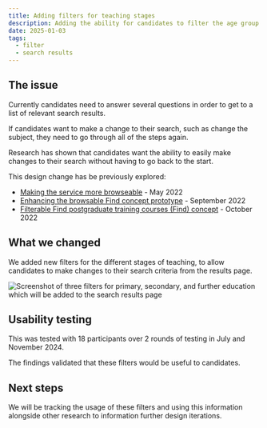 ```yaml
---
title: Adding filters for teaching stages
description: Adding the ability for candidates to filter the age group they want to teach from the search results page.
date: 2025-01-03
tags:
  - filter
  - search results
---
```


## The issue

Currently candidates need to answer several questions in order to get to a list of relevant search results.

If candidates want to make a change to their search, such as change the subject, they need to go through all of the steps again.

Research has shown that candidates want the ability to easily make changes to their search without having to go back to the start.

This design change has be previously explored:
- [Making the service more browseable](https://becoming-a-teacher.design-history.education.gov.uk/find-teacher-training/making-the-service-more-browseable/) - May 2022
- [Enhancing the browsable Find concept prototype](https://becoming-a-teacher.design-history.education.gov.uk/find-teacher-training/enhancing-the-browsable-find-concept-prototype/) - September 2022
- [Filterable Find postgraduate training courses (Find) concept](https://becoming-a-teacher.design-history.education.gov.uk/find-teacher-training/filterable-find-concept/) - October 2022

## What we changed

We added new filters for the different stages of teaching, to allow candidates to make changes to their search criteria from the results page.

![Screenshot of three filters for primary, secondary, and further education which will be added to the search results page](find-filters-age-groups-jan-2025.png)

## Usability testing

This was tested with 18 participants over 2 rounds of testing in July and November 2024.

The findings validated that these filters would be useful to candidates.

## Next steps

We will be tracking the usage of these filters and using this information alongside other research to information further design iterations.
